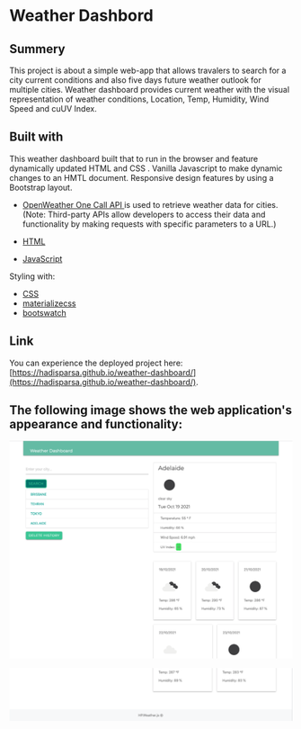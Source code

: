 # <weather-dashbord>

# Weather Dashbord

## Summery
This project is about a simple web-app that allows travalers to search for a city current conditions and also five days future weather outlook for multiple cities.
Weather dashboard provides  current weather with the visual representation of weather conditions, Location, Temp, Humidity, Wind Speed and cuUV Index.

## Built with

This weather dashboard built that to run in the browser and feature dynamically updated HTML and CSS . 
Vanilla Javascript to make dynamic changes to an HMTL document.
Responsive design features by using a Bootstrap layout.

* [OpenWeather One Call API  ](https://openweathermap.org/api) is used to retrieve weather data for cities.
(Note: Third-party APIs allow developers to access their data and functionality by making requests with specific parameters to a URL.)

 * [HTML](https://developer.mozilla.org/en-US/docs/Web/HTML)
 * [JavaScript](https://developer.mozilla.org/en-US/docs/Web/JavaScript)

 Styling with:
 * [CSS](https://developer.mozilla.org/en-US/docs/Web/CSS)
 * [materializecss](https://materializecss.com/getting-started.html)
 * [bootswatch](https://bootswatch.com/minty/)


## Link
You can experience the deployed project here: [https://hadisparsa.github.io/weather-dashboard/](https://hadisparsa.github.io/weather-dashboard/).

## The following image shows the web application's appearance and functionality:
    
    
![screenshot](assets/images/image1.jpg)

![screenshoot](assets/images/image2.jpg)


